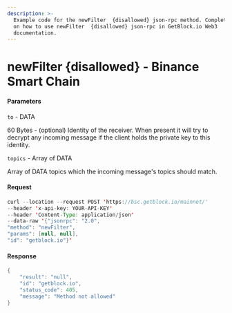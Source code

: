 ```yaml
---
description: >-
  Example code for the newFilter  {disallowed} json-rpc method. Сomplete guide
  on how to use newFilter  {disallowed} json-rpc in GetBlock.io Web3
  documentation.
---
```


# newFilter {disallowed} - Binance Smart Chain

#### Parameters

`to` - DATA

60 Bytes - (optional) Identity of the receiver. When present it will try to decrypt any incoming message if the client holds the private key to this identity.

`topics` - Array of DATA

Array of DATA topics which the incoming message's topics should match.

#### Request

```java
curl --location --request POST 'https://bsc.getblock.io/mainnet/' 
--header 'x-api-key: YOUR-API-KEY' 
--header 'Content-Type: application/json' 
--data-raw '{"jsonrpc": "2.0",
"method": "newFilter",
"params": [null, null],
"id": "getblock.io"}'
```

#### Response

```java
{
    "result": "null",
    "id": "getblock.io",
    "status_code": 405,
    "message": "Method not allowed"
}
```
